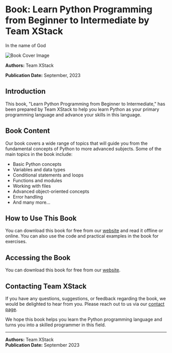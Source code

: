 # Book: Learn Python Programming from Beginner to Intermediate by Team XStack

In the name of God

![Book Cover Image](link_to_cover_image.jpg)

**Authors:** Team XStack

**Publication Date:** September, 2023

## Introduction

This book, "Learn Python Programming from Beginner to Intermediate," has been prepared by Team XStack to help you learn Python as your primary programming language and advance your skills in this language.

## Book Content

Our book covers a wide range of topics that will guide you from the fundamental concepts of Python to more advanced subjects. Some of the main topics in the book include:

- Basic Python concepts
- Variables and data types
- Conditional statements and loops
- Functions and modules
- Working with files
- Advanced object-oriented concepts
- Error handling
- And many more...

## How to Use This Book

You can download this book for free from our [website](https://www.xstackbooks.com/python-tutorial) and read it offline or online. You can also use the code and practical examples in the book for exercises.

## Accessing the Book

You can download this book for free from our [website](https://www.xstackbooks.com/python-tutorial).

## Contacting Team XStack

If you have any questions, suggestions, or feedback regarding the book, we would be delighted to hear from you. Please reach out to us via our [contact page](https://github.com/4xmen/Python_Learning/issues).

We hope this book helps you learn the Python programming language and turns you into a skilled programmer in this field.

---
**Authors:** Team XStack  
**Publication Date:** September 2023
